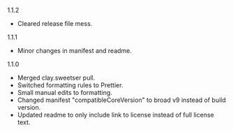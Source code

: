 1.1.2

- Cleared release file mess.

1.1.1

- Minor changes in manifest and readme.

1.1.0

- Merged clay.sweetser pull.
- Switched formatting rules to Prettier.
- Small manual edits to formatting.
- Changed manifest "compatibleCoreVersion" to broad v9 instead of build version.
- Updated readme to only include link to license instead of full license text.
